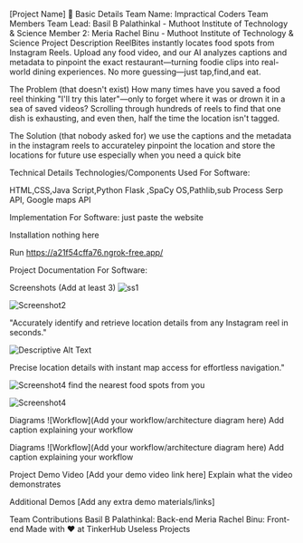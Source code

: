 [Project Name] 🎯
Basic Details
Team Name: Impractical Coders
Team Members
Team Lead: Basil B Palathinkal - Muthoot Institute of Technology & Science
Member 2: Meria Rachel Binu - Muthoot Institute of Technology & Science
Project Description
ReelBites instantly locates food spots from Instagram Reels. Upload any food video, and our AI analyzes captions and metadata to pinpoint the exact restaurant—turning foodie clips into real-world dining experiences. No more guessing—just tap,find,and eat. 

The Problem (that doesn't exist)
How many times have you saved a food reel thinking "I'll try this later"—only to forget where it was or drown it in a sea of saved videos? Scrolling through hundreds of reels to find that one dish is exhausting, and even then, half the time the location isn't tagged.

The Solution (that nobody asked for)
we use the captions and the metadata in the instagram reels to accurateley pinpoint the location and store the locations for future use especially when you need a quick bite

Technical Details
Technologies/Components Used
For Software:

HTML,CSS,Java Script,Python
Flask ,SpaCy
OS,Pathlib,sub Process
Serp API, Google maps API
    
Implementation
For Software:
just paste the website 

Installation
nothing here


Run
https://a21f54cffa76.ngrok-free.app/

Project Documentation
For Software:

Screenshots (Add at least 3)
![ss1](https://drive.google.com/uc?export=view&id=1YGO5Os-xu16JklGm-jidV7lP3o_A2G_6)

![Screenshot2](https://drive.google.com/uc?export=view&id=15xDkLgl0cE8y2nP6e7NuciTz_xntdiLk)

"Accurately identify and retrieve location details from any Instagram reel in seconds."

![Descriptive Alt Text](https://drive.google.com/uc?export=view&id=10apaJ99SI22lNRme-VWCIkn3oOxWcEhf)

Precise location details with instant map access for effortless navigation."

![Screenshot4](https://drive.google.com/uc?export=view&id=1PTITWsOIepIqQ3BI67Q9VR-JqAULnU-3)
find the nearest food spots from you 

![Screenshot4](https://drive.google.com/uc?export=view&id=1YohLfm6gpeZKtuGaDUksjz-AFG3RtrSu)

Diagrams
![Workflow](Add your workflow/architecture diagram here) Add caption explaining your workflow

Diagrams
![Workflow](Add your workflow/architecture diagram here) Add caption explaining your workflow


Project Demo
Video
[Add your demo video link here] Explain what the video demonstrates

Additional Demos
[Add any extra demo materials/links]

Team Contributions
Basil B Palathinkal: Back-end
Meria Rachel Binu: Front-end
Made with ❤️ at TinkerHub Useless Projects
